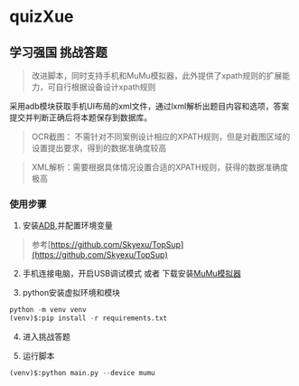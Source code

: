# quizXue
## 学习强国 挑战答题

> 改进脚本，同时支持手机和MuMu模拟器，此外提供了xpath规则的扩展能力，可自行根据设备设计xpath规则

采用adb模块获取手机UI布局的xml文件，通过lxml解析出题目内容和选项，答案提交并判断正确后将本题保存到数据库。



> OCR截图： 不需针对不同案例设计相应的XPATH规则，但是对截图区域的设置提出要求，得到的数据准确度较高

> XML解析：需要根据具体情况设置合适的XPATH规则，获得的数据准确度极高


### 使用步骤
1. 安装[ADB](https://adb.clockworkmod.com/),并配置环境变量
> 参考[https://github.com/Skyexu/TopSup](https://github.com/Skyexu/TopSup)

2. 手机连接电脑，开启USB调试模式 或者 下载安装[MuMu模拟器](http://mumu.163.com/)

3. python安装虚拟环境和模块
```python
python -m venv venv
(venv)$:pip install -r requirements.txt
```

4. 进入挑战答题

5. 运行脚本
```python
(venv)$:python main.py --device mumu
```

